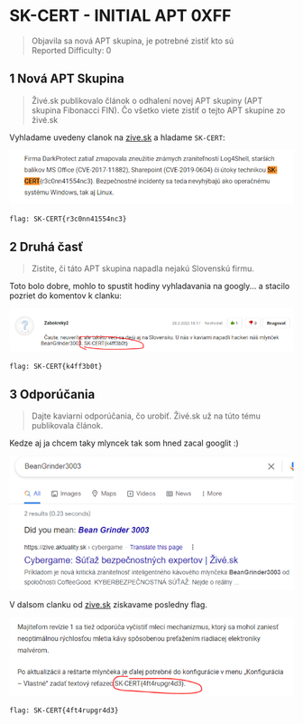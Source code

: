 # SK-CERT - INITIAL APT 0XFF
> Objavila sa nová APT skupina, je potrebné zistiť kto sú <br/>
Reported Difficulty: 0

## 1 Nová APT Skupina
> Živé.sk publikovalo článok o odhalení novej APT skupiny (APT skupina Fibonacci FIN). Čo všetko viete zistiť o tejto APT skupine zo živé.sk

Vyhladame uvedeny clanok na [zive.sk](https://zive.aktuality.sk/clanok/fl21n24/nova-skupina-fibonacci-fin-utoci-na-siete-hotelov-monitoruje-svetovych-politikov/) a hladame `SK-CERT`:

![](images/2022-03-06-17-15-41.png)

```
flag: SK-CERT{r3c0nn41554nc3}
```

## 2 Druhá časť
> Zistite, či táto APT skupina napadla nejakú Slovenskú firmu.

Toto bolo dobre, mohlo to spustit hodiny vyhladavania na googly... a stacilo pozriet do komentov k clanku:

![](images/2022-03-06-17-19-40.png)

```
flag: SK-CERT{k4ff3b0t}
```

## 3 Odporúčania
> Dajte kaviarni odporúčania, čo urobiť. Živé.sk už na túto tému publikovala článok.

Kedze aj ja chcem taky mlyncek tak som hned zacal googlit :)

![](images/2022-03-06-17-23-39.png)

V dalsom clanku od [zive.sk](https://zive.aktuality.sk/clanok/9g5vm0v/kaviarne-v-ohrozeni-oblubeny-wi-fi-mlyncek-je-zranitelny-poradime-ako-neprist-o-oblubeny-napoj/) ziskavame posledny flag.

![](images/2022-03-06-17-27-31.png)

```
flag: SK-CERT{4ft4rupgr4d3}
```